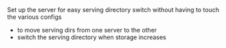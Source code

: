 Set up the server for easy serving directory switch without having to touch the various configs
- to move serving dirs from one server to the other
- switch the serving directory when storage increases

